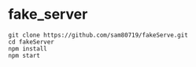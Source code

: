 # fake_server
```
git clone https://github.com/sam80719/fakeServe.git
cd fakeServer
npm install
npm start
```

